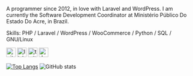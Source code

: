 A programmer since 2012, in love with Laravel and WordPress. I am currently the Software Development Coordinator at Ministério Público Do Estado Do Acre, in Brazil.

Skills: PHP / Laravel / WordPress / WooCommerce / Python / SQL / GNU/Linux

[<img src='https://cdn.jsdelivr.net/npm/simple-icons@3.0.1/icons/github.svg' alt='github' height='25'>](https://github.com/aneraojunior) [<img src='https://cdn.jsdelivr.net/npm/simple-icons@3.0.1/icons/linkedin.svg' alt='linkedin' height='25'>](https://www.linkedin.com/in/anerao-junior/) [<img src='https://cdn.jsdelivr.net/npm/simple-icons@3.0.1/icons/twitter.svg' alt='twitter' height='25'>](https://twitter.com/AntonioAnerao) [<img src='https://cdn.jsdelivr.net/npm/simple-icons@3.0.1/icons/docker.svg' alt='docker' height='25'>](https://hub.docker.com/u/antonioanerao)


[![Top Langs](https://github-readme-stats.vercel.app/api/top-langs/?username=aneraojunior)](https://github.com/anuraghazra/github-readme-stats)
 ![GitHub stats](https://github-readme-stats.vercel.app/api?username=aneraojunior&show_icons=true)  
